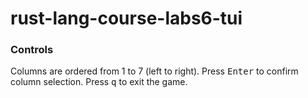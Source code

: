 # rust-lang-course-labs6-tui


### Controls

Columns are ordered from 1 to 7 (left to right).
Press <kbd>Enter</kbd> to confirm column selection.
Press <kbd>q</kbd> to exit the game.
